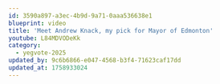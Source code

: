 ```yaml
---
id: 3590a897-a3ec-4b9d-9a71-0aaa536638e1
blueprint: video
title: 'Meet Andrew Knack, my pick for Mayor of Edmonton'
youtube: L84MDVODeKk
category:
  - yegvote-2025
updated_by: 9c6b6866-e047-4568-b3f4-71623caf17dd
updated_at: 1758933024
---
```

